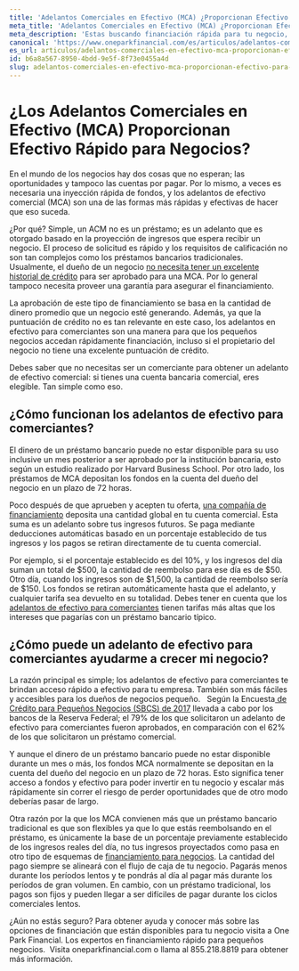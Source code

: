 ```yaml
---
title: 'Adelantos Comerciales en Efectivo (MCA) ¿Proporcionan Efectivo Rápido para Negocios?'
meta_title: 'Adelantos Comerciales en Efectivo (MCA) ¿Proporcionan Efectivo Rápido para Negocios?'
meta_description: 'Estas buscando financiación rápida para tu negocio, pero no sabes si los MCA o adelantos comerciales en efectivos son buena opción para ti. Esto es lo que debes saber antes de decidir.'
canonical: 'https://www.oneparkfinancial.com/es/articulos/adelantos-comerciales-en-efectivo-mca-proporcionan-efectivo-para-negocios'
es_url: articulos/adelantos-comerciales-en-efectivo-mca-proporcionan-efectivo-para-negocios
id: b6a8a567-8950-4bdd-9e5f-8f73e0455a4d
slug: adelantos-comerciales-en-efectivo-mca-proporcionan-efectivo-para-negocios
---
```

<h1>&iquest;Los Adelantos Comerciales en Efectivo (MCA) Proporcionan Efectivo R&aacute;pido para Negocios?</h1>

<p>En el mundo de los negocios hay dos cosas que no esperan; las oportunidades y tampoco las cuentas por pagar. Por lo mismo, a veces es necesaria una inyecci&oacute;n r&aacute;pida de fondos, y los adelantos de efectivo comercial (MCA) son una de las formas m&aacute;s r&aacute;pidas y efectivas de hacer que eso suceda.</p>

<p>&iquest;Por qu&eacute;? Simple, un ACM no es un pr&eacute;stamo; es un adelanto que es otorgado basado en la proyecci&oacute;n de ingresos que espera recibir un negocio. El proceso de solicitud es r&aacute;pido y los requisitos de calificaci&oacute;n no son tan complejos como los pr&eacute;stamos bancarios tradicionales. Usualmente, el due&ntilde;o de un negocio <a href="https://www.oneparkfinancial.com/es/articulos/prestamos-de-negocio-para-mujeres-emprendedoras-con-mal-credito">no necesita tener un excelente historial de cr&eacute;dito</a> para ser aprobado para una MCA. Por lo general tampoco necesita proveer una garant&iacute;a para asegurar el financiamiento.</p>

<p>La aprobaci&oacute;n de este tipo de financiamiento se basa en la cantidad de dinero promedio que un negocio est&eacute; generando. Adem&aacute;s, ya que la puntuaci&oacute;n de cr&eacute;dito no es tan relevante en este caso, los adelantos en efectivo para comerciantes son una manera para que los peque&ntilde;os negocios accedan r&aacute;pidamente financiaci&oacute;n, incluso si el propietario del negocio no tiene una excelente puntuaci&oacute;n de cr&eacute;dito.&nbsp;</p>

<p>Debes saber que no necesitas ser un comerciante para obtener un adelanto de efectivo comercial: si tienes una cuenta bancaria comercial, eres elegible. Tan simple como eso. &nbsp;</p>

<h2>&iquest;C&oacute;mo funcionan los adelantos de efectivo para comerciantes?</h2>

<p>El dinero de un pr&eacute;stamo bancario puede no estar disponible para su uso inclusive un mes posterior a ser aprobado por la instituci&oacute;n bancaria, esto seg&uacute;n un estudio realizado por Harvard Business School. Por otro lado, los pr&eacute;stamos de MCA depositan los fondos en la cuenta del due&ntilde;o del negocio en un plazo de 72 horas.</p>

<p>Poco despu&eacute;s de que aprueben y acepten tu oferta, <a href="https://www.oneparkfinancial.com/">una compa&ntilde;&iacute;a de financiamiento</a> deposita una cantidad global en tu cuenta comercial. Esta suma es un adelanto sobre tus ingresos futuros. Se paga mediante deducciones autom&aacute;ticas basado en un porcentaje establecido de tus ingresos y los pagos se retiran directamente de tu cuenta comercial.</p>

<p>Por ejemplo, si el porcentaje establecido es del 10%, y los ingresos del d&iacute;a suman un total de $500, la cantidad de reembolso para ese d&iacute;a es de $50. Otro d&iacute;a, cuando los ingresos son de $1,500, la cantidad de reembolso ser&iacute;a de $150. Los fondos se retiran autom&aacute;ticamente hasta que el adelanto, y cualquier tarifa sea devuelto en su totalidad. Debes tener en cuenta que los <a href="https://www.oneparkfinancial.com/es/articulos/donde-conseguir-un-prestamo-comercial-a-corto-plazo-sin-credito">adelantos de efectivo para comerciantes</a> tienen tarifas m&aacute;s altas que los intereses que pagar&iacute;as con un pr&eacute;stamo bancario t&iacute;pico.</p>

<h2>&iquest;C&oacute;mo puede un adelanto de efectivo para comerciantes ayudarme a crecer mi negocio?</h2>

<p>La raz&oacute;n principal es simple; los adelantos de efectivo para comerciantes te brindan acceso r&aacute;pido a efectivo para tu empresa. Tambi&eacute;n son m&aacute;s f&aacute;ciles y accesibles para los due&ntilde;os de negocios peque&ntilde;o.&nbsp;&nbsp; Seg&uacute;n la Encuesta<a href="https://www.fedsmallbusiness.org/medialibrary/fedsmallbusiness/files/2018/sbcs-employer-firms-report.pdf"> de Cr&eacute;dito para Peque&ntilde;os Negocios (SBCS) de 2017</a> llevada a cabo por los bancos de la Reserva Federal; el 79% de los que solicitaron un adelanto de efectivo para comerciantes fueron aprobados, en comparaci&oacute;n con el 62% de los que solicitaron un pr&eacute;stamo comercial.</p>

<p>Y aunque el dinero de un pr&eacute;stamo bancario puede no estar disponible durante un mes o m&aacute;s, los fondos MCA normalmente se depositan en la cuenta del due&ntilde;o del negocio en un plazo de 72 horas. Esto significa tener acceso a fondos y efectivo para poder invertir en tu negocio y escalar m&aacute;s r&aacute;pidamente sin correr el riesgo de perder oportunidades que de otro modo deber&iacute;as pasar de largo.</p>

<p>Otra raz&oacute;n por la que los MCA convienen m&aacute;s que un pr&eacute;stamo bancario tradicional es que son flexibles ya que lo que est&aacute;s reembolsando en el pr&eacute;stamo, es &uacute;nicamente la base de un porcentaje previamente establecido de los ingresos reales del d&iacute;a, no tus ingresos proyectados como pasa en otro tipo de esquemas de <a href="https://www.oneparkfinancial.com/es/articulos/prestamos-de-negocio-para-mujeres-emprendedoras-con-mal-credito">financiamiento para negocios</a>. La cantidad del pago siempre se alinear&aacute; con el flujo de caja de tu negocio. Pagar&aacute;s menos durante los per&iacute;odos lentos y te pondr&aacute;s al d&iacute;a al pagar m&aacute;s durante los per&iacute;odos de gran volumen. En cambio, con un pr&eacute;stamo tradicional, los pagos son fijos y pueden llegar a ser dif&iacute;ciles de pagar durante los ciclos comerciales lentos.</p>

<p>&iquest;A&uacute;n no est&aacute;s seguro? Para obtener ayuda y conocer m&aacute;s sobre las opciones de financiaci&oacute;n que est&aacute;n disponibles para tu negocio visita a One Park Financial. Los expertos en financiamiento r&aacute;pido para peque&ntilde;os negocios. &nbsp;Visita oneparkfinancial.com o llama al 855.218.8819 para obtener m&aacute;s informaci&oacute;n.</p>